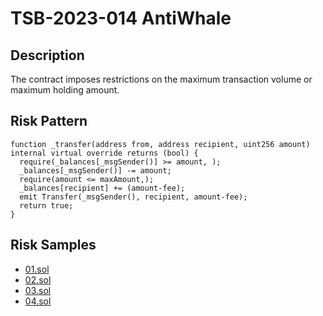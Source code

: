 
# TSB-2023-014 AntiWhale
## Description

The contract imposes restrictions on the maximum transaction volume or maximum holding amount.

## Risk Pattern

```solidity
function _transfer(address from, address recipient, uint256 amount) internal virtual override returns (bool) {
  require(_balances[_msgSender()] >= amount, );
  _balances[_msgSender()] -= amount;
  require(amount <= maxAmount,);
  _balances[recipient] += (amount-fee);
  emit Transfer(_msgSender(), recipient, amount-fee);
  return true;
}
```

## Risk Samples
 
- [01.sol](https://github.com/cryptousersecurity/token-security-benchmark/blob/main/src/TSB-2023-014/samples/01.sol) 
- [02.sol](https://github.com/cryptousersecurity/token-security-benchmark/blob/main/src/TSB-2023-014/samples/02.sol) 
- [03.sol](https://github.com/cryptousersecurity/token-security-benchmark/blob/main/src/TSB-2023-014/samples/03.sol) 
- [04.sol](https://github.com/cryptousersecurity/token-security-benchmark/blob/main/src/TSB-2023-014/samples/04.sol)
